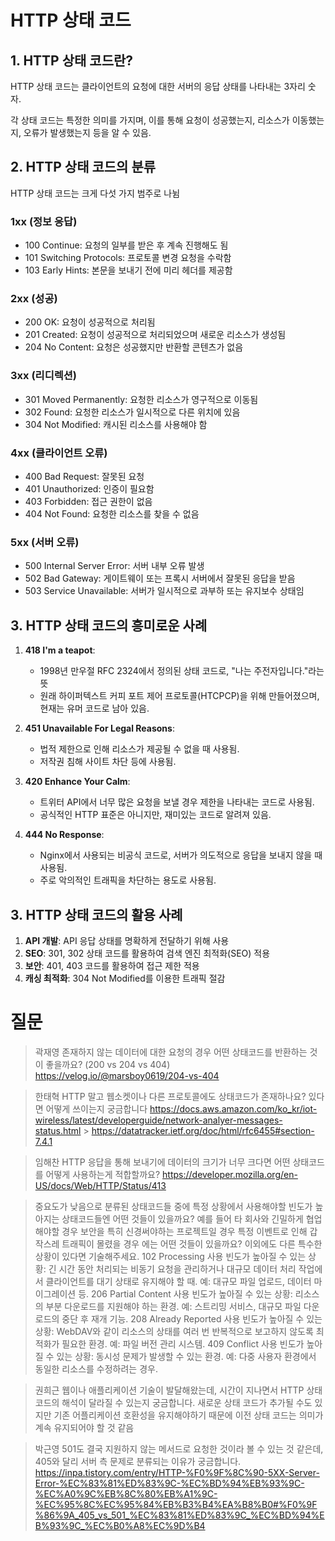 # HTTP 상태 코드

## 1. HTTP 상태 코드란?

HTTP 상태 코드는 클라이언트의 요청에 대한 서버의 응답 상태를 나타내는 3자리 숫자.

각 상태 코드는 특정한 의미를 가지며, 이를 통해 요청이 성공했는지, 리소스가 이동했는지, 오류가 발생했는지 등을 알 수 있음.

## 2. HTTP 상태 코드의 분류

HTTP 상태 코드는 크게 다섯 가지 범주로 나뉨

### 1xx (정보 응답)

- 100 Continue: 요청의 일부를 받은 후 계속 진행해도 됨
- 101 Switching Protocols: 프로토콜 변경 요청을 수락함
- 103 Early Hints: 본문을 보내기 전에 미리 헤더를 제공함

### 2xx (성공)

- 200 OK: 요청이 성공적으로 처리됨
- 201 Created: 요청이 성공적으로 처리되었으며 새로운 리소스가 생성됨
- 204 No Content: 요청은 성공했지만 반환할 콘텐츠가 없음

### 3xx (리디렉션)

- 301 Moved Permanently: 요청한 리소스가 영구적으로 이동됨
- 302 Found: 요청한 리소스가 일시적으로 다른 위치에 있음
- 304 Not Modified: 캐시된 리소스를 사용해야 함

### 4xx (클라이언트 오류)

- 400 Bad Request: 잘못된 요청
- 401 Unauthorized: 인증이 필요함
- 403 Forbidden: 접근 권한이 없음
- 404 Not Found: 요청한 리소스를 찾을 수 없음

### 5xx (서버 오류)

- 500 Internal Server Error: 서버 내부 오류 발생
- 502 Bad Gateway: 게이트웨이 또는 프록시 서버에서 잘못된 응답을 받음
- 503 Service Unavailable: 서버가 일시적으로 과부하 또는 유지보수 상태임

## 3. HTTP 상태 코드의 흥미로운 사례

1. **418 I'm a teapot**:

   - 1998년 만우절 RFC 2324에서 정의된 상태 코드로, "나는 주전자입니다."라는 뜻
   - 원래 하이퍼텍스트 커피 포트 제어 프로토콜(HTCPCP)을 위해 만들어졌으며, 현재는 유머 코드로 남아 있음.

2. **451 Unavailable For Legal Reasons**:

   - 법적 제한으로 인해 리소스가 제공될 수 없을 때 사용됨.
   - 저작권 침해 사이트 차단 등에 사용됨.

3. **420 Enhance Your Calm**:

   - 트위터 API에서 너무 많은 요청을 보낼 경우 제한을 나타내는 코드로 사용됨.
   - 공식적인 HTTP 표준은 아니지만, 재미있는 코드로 알려져 있음.

4. **444 No Response**:
   - Nginx에서 사용되는 비공식 코드로, 서버가 의도적으로 응답을 보내지 않을 때 사용됨.
   - 주로 악의적인 트래픽을 차단하는 용도로 사용됨.

## 3. HTTP 상태 코드의 활용 사례

1. **API 개발**: API 응답 상태를 명확하게 전달하기 위해 사용
2. **SEO**: 301, 302 상태 코드를 활용하여 검색 엔진 최적화(SEO) 적용
3. **보안**: 401, 403 코드를 활용하여 접근 제한 적용
4. **캐싱 최적화**: 304 Not Modified를 이용한 트래픽 절감

# 질문

> 곽재영
> 존재하지 않는 데이터에 대한 요청의 경우 어떤 상태코드를 반환하는 것이 좋을까요? (200 vs 204 vs 404)
> https://velog.io/@marsboy0619/204-vs-404

> 한태혁
> HTTP 말고 웹소켓이나 다른 프로토콜에도 상태코드가 존재하나요? 있다면 어떻게 쓰이는지 궁금합니다
> https://docs.aws.amazon.com/ko_kr/iot-wireless/latest/developerguide/network-analyer-messages-status.html > https://datatracker.ietf.org/doc/html/rfc6455#section-7.4.1

> 임해찬
> HTTP 응답을 통해 보내기에 데이터의 크기가 너무 크다면 어떤 상태코드를 어떻게 사용하는게 적합할까요?
> https://developer.mozilla.org/en-US/docs/Web/HTTP/Status/413

> 중요도가 낮음으로 분류된 상태코드들 중에 특정 상황에서 사용해야할 빈도가 높아지는 상태코드들엔 어떤 것들이 있을까요?
> 예를 들어
> 타 회사와 긴밀하게 협업해야할 경우
> 보안을 특히 신경써야하는 프로젝트일 경우
> 특정 이벤트로 인해 갑작스레 트래픽이 몰렸을 경우
> 에는 어떤 것들이 있을까요? 이외에도 다른 특수한 상황이 있다면 기술해주세요.
> 102 Processing
> 사용 빈도가 높아질 수 있는 상황:
> 긴 시간 동안 처리되는 비동기 요청을 관리하거나 대규모 데이터 처리 작업에서 클라이언트를 대기 상태로 유지해야 할 때.
> 예: 대규모 파일 업로드, 데이터 마이그레이션 등.
> 206 Partial Content
> 사용 빈도가 높아질 수 있는 상황:
> 리소스의 부분 다운로드를 지원해야 하는 환경.
> 예: 스트리밍 서비스, 대규모 파일 다운로드의 중단 후 재개 기능.
> 208 Already Reported
> 사용 빈도가 높아질 수 있는 상황:
> WebDAV와 같이 리소스의 상태를 여러 번 반복적으로 보고하지 않도록 최적화가 필요한 환경.
> 예: 파일 버전 관리 시스템.
> 409 Conflict
> 사용 빈도가 높아질 수 있는 상황:
> 동시성 문제가 발생할 수 있는 환경.
> 예: 다중 사용자 환경에서 동일한 리소스를 수정하려는 경우.

> 권희근
> 웹이나 애플리케이션 기술이 발달해왔는데, 시간이 지나면서 HTTP 상태 코드의 해석이 달라질 수 있는지 궁금합니다.
> 새로운 상태 코드가 추가될 수도 있지만 기존 어플리케이션 호환성을 유지해야하기 때문에 이전 상태 코드는 의미가 계속 유지되어야 할 것 같음

> 박근영
> 501도 결국 지원하지 않는 메서드로 요청한 것이라 볼 수 있는 것 같은데, 405와 달리 서버 측 문제로 분류되는 이유가 궁금합니다.
> https://inpa.tistory.com/entry/HTTP-%F0%9F%8C%90-5XX-Server-Error-%EC%83%81%ED%83%9C-%EC%BD%94%EB%93%9C-%EC%A0%9C%EB%8C%80%EB%A1%9C-%EC%95%8C%EC%95%84%EB%B3%B4%EA%B8%B0#%F0%9F%86%9A_405_vs_501_%EC%83%81%ED%83%9C_%EC%BD%94%EB%93%9C_%EC%B0%A8%EC%9D%B4

